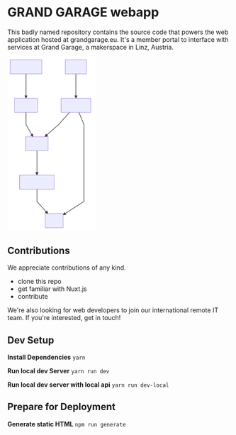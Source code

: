 # GRAND GARAGE webapp
This badly named repository contains the source code that powers the web application hosted at grandgarage.eu. It's a member portal to interface with services at Grand Garage, a makerspace in Linz, Austria. 

<img src="./docs/graphs/architecture.svg" width="200">

## Contributions
We appreciate contributions of any kind. 

* clone this repo
* get familiar with Nuxt.js
* contribute

We're also looking for web developers to join our international remote IT team. If you're interested, get in touch!

## Dev Setup

**Install Dependencies**
`yarn`

**Run local dev Server**
`yarn run dev`

**Run local dev server with local api**
`yarn run dev-local`


## Prepare for Deployment

**Generate static HTML**
`npm run generate`
